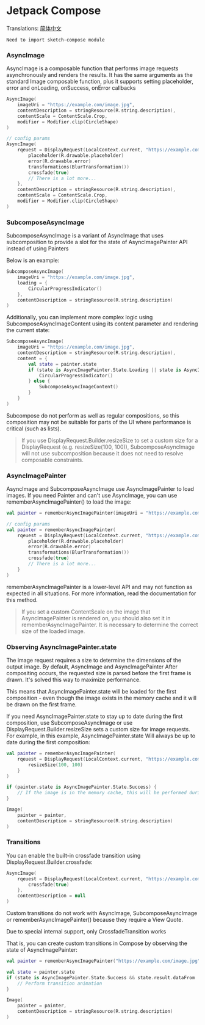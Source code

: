 # Jetpack Compose

Translations: [简体中文](jetpack_compose_zh.md)

`Need to import sketch-compose module`

### AsyncImage

AsyncImage is a composable function that performs image requests asynchronously and renders the
results. It has the same arguments as the standard Image composable function, plus it supports
setting placeholder, error and onLoading, onSuccess, onError callbacks

```kotlin
AsyncImage(
    imageUri = "https://example.com/image.jpg",
    contentDescription = stringResource(R.string.description),
    contentScale = ContentScale.Crop,
    modifier = Modifier.clip(CircleShape)
)

// config params
AsyncImage(
    rqeuest = DisplayRequest(LocalContext.current, "https://example.com/image.jpg") {
        placeholder(R.drawable.placeholder)
        error(R.drawable.error)
        transformations(BlurTransformation())
        crossfade(true)
        // There is a lot more...
    },
    contentDescription = stringResource(R.string.description),
    contentScale = ContentScale.Crop,
    modifier = Modifier.clip(CircleShape)
)
```

### SubcomposeAsyncImage

SubcomposeAsyncImage is a variant of AsyncImage that uses subcomposition to provide a slot for the
state of AsyncImagePainter API instead of using Painters

Below is an example:

```kotlin
SubcomposeAsyncImage(
    imageUri = "https://example.com/image.jpg",
    loading = {
        CircularProgressIndicator()
    },
    contentDescription = stringResource(R.string.description)
)
```

Additionally, you can implement more complex logic using SubcomposeAsyncImageContent using its
content parameter and rendering the current state:

```kotlin
SubcomposeAsyncImage(
    imageUri = "https://example.com/image.jpg",
    contentDescription = stringResource(R.string.description),
    content = {
        val state = painter.state
        if (state is AsyncImagePainter.State.Loading || state is AsyncImagePainter.State.Error) {
            CircularProgressIndicator()
        } else {
            SubcomposeAsyncImageContent()
        }
    }
)
```

Subcompose do not perform as well as regular compositions, so this composition may not be suitable
for parts of the UI where performance is critical (such as lists).

> If you use DisplayRequest.Builder.resizeSize to set a custom size for a DisplayRequest (e.g.
> resizeSize(100, 100)), SubcomposeAsyncImage will not use subcomposition because it does not need to
> resolve composable constraints.

### AsyncImagePainter

AsyncImage and SubcomposeAsyncImage use AsyncImagePainter to load images. If you need Painter and
can't use
AsyncImage, you can use rememberAsyncImagePainter() to load the image:

```kotlin
val painter = rememberAsyncImagePainter(imageUri = "https://example.com/image.jpg")

// config params
val painter = rememberAsyncImagePainter(
    rqeuest = DisplayRequest(LocalContext.current, "https://example.com/image.jpg") {
        placeholder(R.drawable.placeholder)
        error(R.drawable.error)
        transformations(BlurTransformation())
        crossfade(true)
        // There is a lot more...
    }
)
```

rememberAsyncImagePainter is a lower-level API and may not function as expected in all situations.
For more information, read the documentation for this method.

> If you set a custom ContentScale on the image that AsyncImagePainter is rendered on, you should
> also set it in rememberAsyncImagePainter. It is necessary to determine the correct size of the
> loaded image.

### Observing AsyncImagePainter.state

The image request requires a size to determine the dimensions of the output image. By default,
AsyncImage and AsyncImagePainter After compositing occurs, the requested size is parsed before the
first frame is drawn. It's solved this way to maximize performance.

This means that AsyncImagePainter.state will be loaded for the first composition - even though the
image exists in the memory cache and it will be drawn on the first frame.

If you need AsyncImagePainter.state to stay up to date during the first composition, use
SubcomposeAsyncImage or use
DisplayRequest.Builder.resizeSize sets a custom size for image requests. For example, in this
example, AsyncImagePainter.state Will always be up to date during the first composition:

```kotlin
val painter = rememberAsyncImagePainter(
    rqeuest = DisplayRequest(LocalContext.current, "https://example.com/image.jpg") {
        resizeSize(100, 100)
    }
)

if (painter.state is AsyncImagePainter.State.Success) {
    // If the image is in the memory cache, this will be performed during the first composition.
}

Image(
    painter = painter,
    contentDescription = stringResource(R.string.description)
)
```

### Transitions

You can enable the built-in crossfade transition using DisplayRequest.Builder.crossfade:

```kotlin
AsyncImage(
    rqeuest = DisplayRequest(LocalContext.current, "https://example.com/image.jpg") {
        crossfade(true)
    },
    contentDescription = null
)
```

Custom transitions do not work with AsyncImage, SubcomposeAsyncImage or rememberAsyncImagePainter()
because they require a View Quote.

Due to special internal support, only CrossfadeTransition works

That is, you can create custom transitions in Compose by observing the state of AsyncImagePainter:

```kotlin
val painter = rememberAsyncImagePainter("https://example.com/image.jpg")

val state = painter.state
if (state is AsyncImagePainter.State.Success && state.result.dataFrom != DataFrom.MEMORY_CACHE) {
    // Perform transition animation
}

Image(
    painter = painter,
    contentDescription = stringResource(R.string.description)
)
```